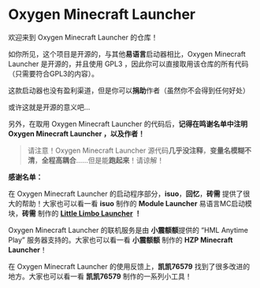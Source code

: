 # Oxygen Minecraft Launcher
欢迎来到 Oxygen Minecraft Launcher 的仓库！

如你所见，这个项目是开源的，与其他**易语言**启动器相比，Oxygen Minecraft Launcher 是开源的，并且使用 GPL3 ，因此你可以直接取用该仓库的所有代码（只需要符合GPL3的内容）。

这款启动器也没有盈利渠道，但是你可以**捐助**作者（虽然你不会得到任何好处）

或许这就是开源的意义吧...

另外，在取用 Oxygen Minecraft Launcher 的代码后，**记得在鸣谢名单中注明 Oxygen Minecraft Launcher ，以及作者！**

>请注意！Oxygen Minecraft Launcher 源代码**几乎没注释**，**变量名模糊不清**，**全程高耦合**……但是能**跑起来**！请谅解！

**感谢名单：**

在 Oxygen Minecraft Launcher 的启动程序部分，**isuo**，**回忆**，**砖需** 提供了很大的帮助！大家也可以看一看 **isuo** 制作的 **Module Launcher** 易语言MC启动模块，**砖需** 制作的 **[Little Limbo Launcher](https://gitcode.net/Rechalow/lllauncher "Little Limbo Launcher") ！**

Oxygen Minecraft Launcher 的联机服务是由 **小震额额**提供的 “HML Anytime Play” 服务器支持的。大家也可以看一看 **小震额额** 制作的 **HZP Minecraft Launcher**！

在 Oxygen Minecraft Launcher 的使用反馈上，**凯凯76579** 找到了很多改进的地方。大家也可以看一看 **凯凯76579** 制作的一系列小工具！
